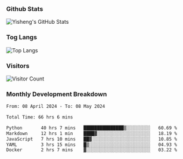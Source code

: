 ### Github Stats
![Yisheng's GitHub Stats](https://github-readme-stats-9qabuvhk1-gongyisheng.vercel.app/api?username=gongyisheng&count_private=true&show_icons=true)
### Tog Langs
![Top Langs](https://github-readme-stats-9qabuvhk1-gongyisheng.vercel.app/api/top-langs/?username=gongyisheng&layout=compact)
### Visitors
![Visitor Count](https://profile-counter.glitch.me/gongyisheng/count.svg)
### Monthly Development Breakdown
<!--START_SECTION:waka-->

```txt
From: 08 April 2024 - To: 08 May 2024

Total Time: 66 hrs 6 mins

Python       40 hrs 7 mins   ███████████████▒░░░░░░░░░   60.69 %
Markdown     12 hrs 1 min    ████▓░░░░░░░░░░░░░░░░░░░░   18.19 %
JavaScript   7 hrs 10 mins   ██▓░░░░░░░░░░░░░░░░░░░░░░   10.85 %
YAML         3 hrs 15 mins   █▒░░░░░░░░░░░░░░░░░░░░░░░   04.93 %
Docker       2 hrs 7 mins    ▓░░░░░░░░░░░░░░░░░░░░░░░░   03.22 %
```

<!--END_SECTION:waka-->

